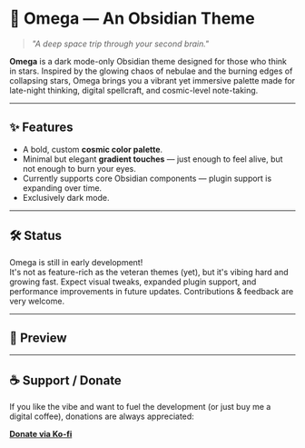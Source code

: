 # 🌌 Omega — An Obsidian Theme

> *"A deep space trip through your second brain."*

**Omega** is a dark mode-only Obsidian theme designed for those who think in stars. Inspired by the glowing chaos of nebulae and the burning edges of collapsing stars, Omega brings you a vibrant yet immersive palette made for late-night thinking, digital spellcraft, and cosmic-level note-taking.

---

## ✨ Features

- A bold, custom **cosmic color palette**.
- Minimal but elegant **gradient touches** — just enough to feel alive, but not enough to burn your eyes.
- Currently supports core Obsidian components — plugin support is expanding over time.
- Exclusively dark mode.

---

## 🛠️ Status

Omega is still in early development!  
It's not as feature-rich as the veteran themes (yet), but it's vibing hard and growing fast. Expect visual tweaks, expanded plugin support, and performance improvements in future updates. Contributions & feedback are very welcome.

---

## 📸 Preview



---

## ☕ Support / Donate

If you like the vibe and want to fuel the development (or just buy me a digital coffee), donations are always appreciated:

**[Donate via Ko-fi](https://ko-fi.com/omegac)**